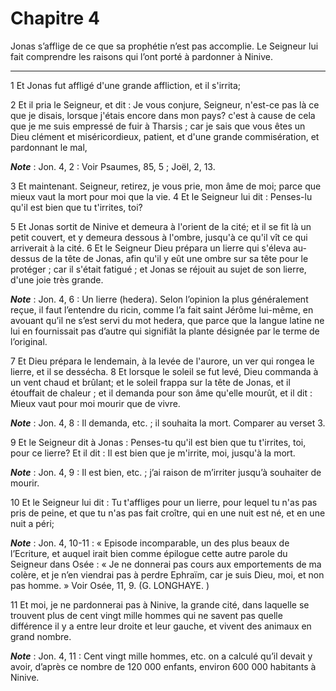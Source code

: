 # Chapitre 4

Jonas s’afflige de ce que sa prophétie n’est pas accomplie.
Le Seigneur lui fait comprendre les raisons qui l’ont porté à pardonner à Ninive.

***

1 Et Jonas fut affligé d'une grande affliction, et il s'irrita;


2 Et il pria le Seigneur, et dit : Je vous conjure, Seigneur, n'est-ce pas là ce que je disais, lorsque j'étais encore dans mon pays? c'est à cause de cela que je me suis empressé de fuir à Tharsis ; car je sais que vous êtes un Dieu clément et miséricordieux, patient, et d'une grande commisération, et pardonnant le mal,

***Note*** :  Jon. 4, 2 : Voir Psaumes, 85, 5 ; Joël, 2, 13.

3 Et maintenant. Seigneur, retirez, je vous prie, mon âme de moi; parce que mieux vaut la mort pour moi que la vie. 4 Et le Seigneur lui dit : Penses-lu qu'il est bien que tu t'irrites, toi?


5 Et Jonas sortit de Ninive et demeura à l'orient de la cité; et il se fit là un petit couvert, et y demeura dessous à l'ombre, jusqu'à ce qu'il vît ce qui arriverait à la cité. 6 Et le Seigneur Dieu prépara un lierre qui s'éleva au-dessus de la tête de Jonas, afin qu'il y eût une ombre sur sa tête pour le protéger ; car il s'était fatigué ; et Jonas se réjouit au sujet de son lierre, d'une joie très grande.

***Note*** :  Jon. 4, 6 : Un lierre (hedera). Selon l’opinion la plus généralement reçue, il faut l’entendre du ricin, comme l’a fait saint Jérôme lui-même, en avouant qu’il ne s’est servi du mot hedera, que parce que la langue latine ne lui en fournissait pas d’autre qui signifiât la plante désignée par le terme de l’original.

7 Et Dieu prépara le lendemain, à la levée de l'aurore, un ver qui rongea le lierre, et il se dessécha. 8 Et lorsque le soleil se fut levé, Dieu commanda à un vent chaud et brûlant; et le soleil frappa sur la tête de Jonas, et il étouffait de chaleur ; et il demanda pour son âme qu'elle mourût, et il dit : Mieux vaut pour moi mourir que de vivre.

***Note*** :  Jon. 4, 8 : Il demanda, etc. ; il souhaita la mort. Comparer au verset 3.

9 Et le Seigneur dit à Jonas : Penses-tu qu'il est bien que tu t'irrites, toi, pour ce lierre? Et il dit : Il est bien que je m'irrite, moi, jusqu'à la mort.

***Note*** :  Jon. 4, 9 : Il est bien, etc. ; j’ai raison de m’irriter jusqu’à souhaiter de mourir.


10 Et le Seigneur lui dit : Tu t'affliges pour un lierre, pour lequel tu n'as pas pris de peine, et que tu n'as pas fait croître, qui en une nuit est né, et en une nuit a péri;

***Note*** :  Jon. 4, 10-11 : « Episode incomparable, un des plus beaux de l’Ecriture, et auquel irait bien comme épilogue cette autre parole du Seigneur dans Osée : « Je ne donnerai pas cours aux emportements de ma colère, et je n’en viendrai pas à perdre Ephraïm, car je suis Dieu, moi, et non pas homme. » Voir Osée, 11, 9. (G. LONGHAYE. )

11 Et moi, je ne pardonnerai pas à Ninive, la grande cité, dans laquelle se trouvent plus de cent vingt mille hommes qui ne savent pas quelle différence il y a entre leur droite et leur gauche, et vivent des animaux en grand nombre.

***Note*** :  Jon. 4, 11 : Cent vingt mille hommes, etc. on a calculé qu’il devait y avoir, d’après ce nombre de 120 000 enfants, environ 600 000 habitants à Ninive.
